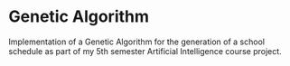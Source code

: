 # Genetic Algorithm
Implementation of a Genetic Algorithm for the generation of a school schedule as part of my 5th semester Artificial Intelligence course project.
